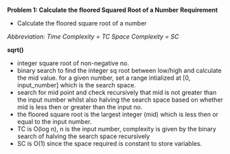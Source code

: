 **Problem 1: Calculate the floored Squared Root of a Number**
**Requirement**
- Calculate the floored square root of a number

_Abbreviation:_
_Time Complexity = TC_
_Space Complexity = SC_

 
**sqrt()**
- integer square root of non-negative no.
- binary search to find the integer sq root between low/high and calculate the mid value. for a given number, set a range intialized at [0, input_number] which is the search space.
- search for mid point and check recursively that mid is not greater than the input number whilst also halving the search space based on whether mid is less then or greater than the input no.
- the floored square root is the largest integer (mid) which is less then or equal to the input number.
- TC is O(log n), n is the input number, complexity is given by the binary search of halving the search space recursively
- SC is O(1) since the space required is constant to store variables.